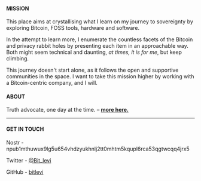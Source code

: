 #### MISSION
This place aims at crystallising what I learn on my journey to sovereignty by exploring Bitcoin, FOSS tools, hardware and software.

In the attempt to learn more, I enumerate the countless facets of the Bitcoin and privacy rabbit holes by presenting each item in an approachable way. Both might seem technical and daunting, *at times, it is for me*, but keep climbing.

This journey doesn't start alone, as it follows the open and supportive communities in the space. I want to take this mission higher by working with a Bitcoin-centric company, and I will.

#### ABOUT
Truth advocate, one day at the time. – [**more here.**](about)

---
#### GET IN TOUCH
Nostr - npub1mthuwux9lg5u654vhdzyukhnlj2tt0mhtm5kqupl6rca53qgtwcqq4jrx5

Twitter - [@Bit_levi](https://twitter.com/Bit_levi)

GitHub - [bitlevi](https://github.com/bitlevi)
